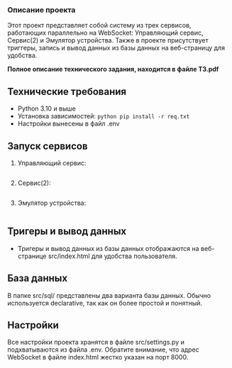 ### Описание проекта

Этот проект представляет собой систему из трех сервисов, работающих параллельно на WebSocket: Управляющий сервис, Сервис(2) и Эмулятор устройства. Также в проекте присутствует триггеры, запись и вывод данных из базы данных на веб-страницу для удобства.

**Полное описание технического задания, находится в файле ТЗ.pdf**

## Технические требования

- Python 3.10 и выше
- Установка зависимостей: `python pip install -r req.txt`
- Настройки вынесены в файл .env

## Запуск сервисов

1. Управляющий сервис:
   ```python python3 src/main_service/main.py

   ```
2. Сервис(2):
   ```python python3 src/service_layer/main.py

   ```
3. Эмулятор устройства:
   ```python python3 src/device_emulator/main.py

   ```

## Тригеры и вывод данных

- Тригеры и вывод данных из базы данных отображаются на веб-странице src/index.html для удобства пользователя.

## База данных

В папке src/sql/ представлены два варианта базы данных. Обычно используется declarative, так как он более простой и понятный.

## Настройки

Все настройки проекта хранятся в файле src/settings.py и подхватываются из файла .env. Обратите внимание, что адрес WebSocket в файле index.html жестко указан на порт 8000.
